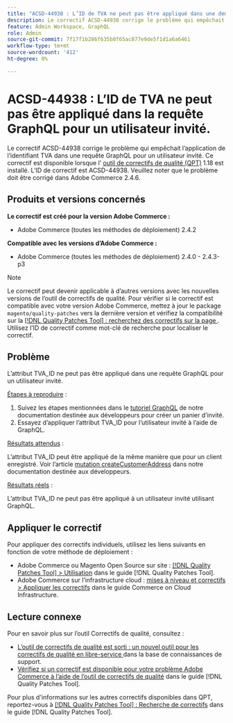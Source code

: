 ```yaml
---
title: "ACSD-44938 : L’ID de TVA ne peut pas être appliqué dans une demande GraphQL pour un utilisateur invité"
description: Le correctif ACSD-44938 corrige le problème qui empêchait l’application de l’identifiant TVA dans une requête GraphQL pour un utilisateur invité. Ce correctif est disponible lorsque l’[outil de correctifs de qualité (QPT)](https://experienceleague.adobe.com/en/docs/commerce-knowledge-base/kb/announcements/commerce-announcements/magento-quality-patches-released-new-tool-to-self-serve-quality-patches) 1.1.18 est installé. L’ID de correctif est ACSD-44938. Veuillez noter que le problème doit être corrigé dans Adobe Commerce 2.4.6.
feature: Admin Workspace, GraphQL
role: Admin
source-git-commit: 7f17f1b286f635b8f65ac877e9de5f1d1a6a6461
workflow-type: tm+mt
source-wordcount: '412'
ht-degree: 0%

---
```


# ACSD-44938 : L’ID de TVA ne peut pas être appliqué dans la requête GraphQL pour un utilisateur invité.

Le correctif ACSD-44938 corrige le problème qui empêchait l’application de l’identifiant TVA dans une requête GraphQL pour un utilisateur invité. Ce correctif est disponible lorsque l’ [outil de correctifs de qualité (QPT)](https://experienceleague.adobe.com/en/docs/commerce-knowledge-base/kb/announcements/commerce-announcements/magento-quality-patches-released-new-tool-to-self-serve-quality-patches) 1.18 est installé. L’ID de correctif est ACSD-44938. Veuillez noter que le problème doit être corrigé dans Adobe Commerce 2.4.6.

## Produits et versions concernés

**Le correctif est créé pour la version Adobe Commerce :**

* Adobe Commerce (toutes les méthodes de déploiement) 2.4.2

**Compatible avec les versions d’Adobe Commerce :**

* Adobe Commerce (toutes les méthodes de déploiement) 2.4.0 - 2.4.3-p3

>[!NOTE]
>
>Le correctif peut devenir applicable à d’autres versions avec les nouvelles versions de l’outil de correctifs de qualité. Pour vérifier si le correctif est compatible avec votre version Adobe Commerce, mettez à jour le package `magento/quality-patches` vers la dernière version et vérifiez la compatibilité sur la [[!DNL Quality Patches Tool] : recherchez des correctifs sur la page ](https://experienceleague.adobe.com/en/docs/commerce-knowledge-base/kb/announcements/commerce-announcements/magento-quality-patches-released-new-tool-to-self-serve-quality-patches). Utilisez l’ID de correctif comme mot-clé de recherche pour localiser le correctif.

## Problème

L’attribut TVA_ID ne peut pas être appliqué dans une requête GraphQL pour un utilisateur invité.

<u>Étapes à reproduire</u> :

1. Suivez les étapes mentionnées dans le [tutoriel GraphQL](https://devdocs.magento.com/guides/v2.4/graphql/tutorials/checkout/checkout-shopping-cart.html) de notre documentation destinée aux développeurs pour créer un panier d’invité.
1. Essayez d’appliquer l’attribut TVA_ID pour l’utilisateur invité à l’aide de GraphQL.

<u>Résultats attendus</u> :

L’attribut TVA_ID peut être appliqué de la même manière que pour un client enregistré. Voir l’article [mutation createCustomerAddress](https://devdocs.magento.com/guides/v2.4/graphql/mutations/create-customer-address.html) dans notre documentation destinée aux développeurs.

<u>Résultats réels</u> :

L’attribut TVA_ID ne peut pas être appliqué à un utilisateur invité utilisant GraphQL.

## Appliquer le correctif

Pour appliquer des correctifs individuels, utilisez les liens suivants en fonction de votre méthode de déploiement :

* Adobe Commerce ou Magento Open Source sur site : [[!DNL Quality Patches Tool] > Utilisation](/help/tools/quality-patches-tool/usage.md) dans le guide [!DNL Quality Patches Tool].
* Adobe Commerce sur l’infrastructure cloud : [mises à niveau et correctifs > Appliquer les correctifs](https://experienceleague.adobe.com/docs/commerce-cloud-service/user-guide/develop/upgrade/apply-patches.html) dans le guide Commerce on Cloud Infrastructure.

## Lecture connexe

Pour en savoir plus sur l’outil Correctifs de qualité, consultez :

* [ L’outil de correctifs de qualité est sorti : un nouvel outil pour les correctifs de qualité en libre-service ](https://experienceleague.adobe.com/en/docs/commerce-knowledge-base/kb/announcements/commerce-announcements/magento-quality-patches-released-new-tool-to-self-serve-quality-patches) dans la base de connaissances de support.
* [Vérifiez si un correctif est disponible pour votre problème Adobe Commerce à l’aide de l’outil de correctifs de qualité](/help/tools/quality-patches-tool/patches-available-in-qpt/check-patch-for-magento-issue-with-magento-quality-patches.md) dans le guide [!DNL Quality Patches Tool].

Pour plus d&#39;informations sur les autres correctifs disponibles dans QPT, reportez-vous à [[!DNL Quality Patches Tool] : Recherche de correctifs](https://experienceleague.adobe.com/tools/commerce-quality-patches/index.html) dans le guide [!DNL Quality Patches Tool].
